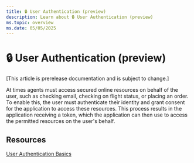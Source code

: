 ```yaml
---
title: 🔒 User Authentication (preview)
description: Learn about 🔒 User Authentication (preview)
ms.topic: overview
ms.date: 05/05/2025
---
```


# 🔒 User Authentication (preview)

[This article is prerelease documentation and is subject to change.]

<!-- 
Things to potentially add to this section:

- The name of the auth is fixed to `graph` here, but it can easily be changed by supplying a value when building the App.

- Show that for explicit oauth you can configure the oauth card that is sent to the user via the options to the signin function.

- Create mermaid diagrams for how sso and oauth works
--->

At times agents must access secured online resources on behalf of the user, such as checking email, checking on flight status, or placing an order. To enable this, the user must authenticate their identity and grant consent for the application to access these resources. This process results in the application receiving a token, which the application can then use to access the permitted resources on the user's behalf.

## Resources

[User Authentication Basics](https://learn.microsoft.com/en-us/azure/bot-service/bot-builder-concept-authentication?view=azure-bot-service-4.0)